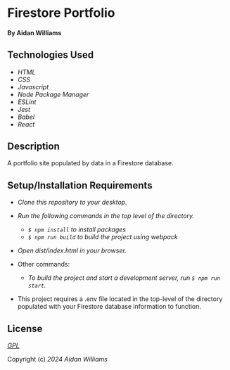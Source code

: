 # Firestore Portfolio

#### By Aidan Williams

## Technologies Used

* _HTML_
* _CSS_
* _Javascript_
* _Node Package Manager_
* _ESLint_
* _Jest_
* _Babel_
* _React_

## Description

A portfolio site populated by data in a Firestore database.

## Setup/Installation Requirements

* _Clone this repository to your desktop._
* _Run the following commands in the top level of the directory._
  * _`$ npm install` to install packages_
  * _`$ npm run build` to build the project using webpack_
* _Open dist/index.html in your browser._

* Other commands:
  * _To build the project and start a development server, run `$ npm run start`._

* This project requires a .env file located in the top-level of the directory populated with your Firestore database information to function.

<!-- ## Known Bugs

* _Any known issues_
* _should go here_ -->

## License

_[GPL](https://en.wikipedia.org/wiki/GNU_General_Public_License)_

Copyright (c) _2024_ _Aidan Williams_